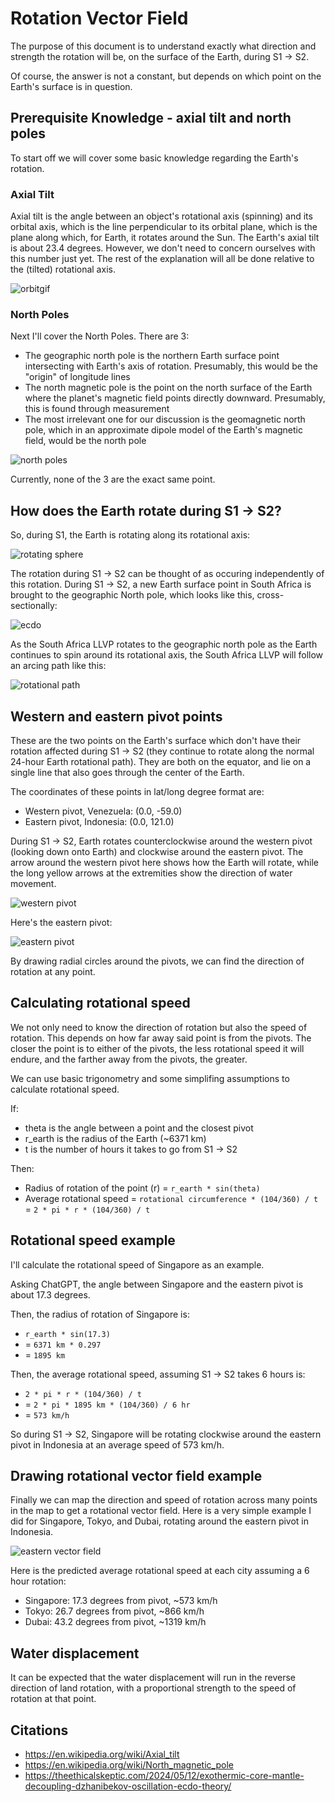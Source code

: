 # Rotation Vector Field

The purpose of this document is to understand exactly what direction and strength the rotation will be, on the surface of the Earth, during S1 -> S2.

Of course, the answer is not a constant, but depends on which point on the Earth's surface is in question.

## Prerequisite Knowledge - axial tilt and north poles

To start off we will cover some basic knowledge regarding the Earth's rotation.

### Axial Tilt

Axial tilt is the angle between an object's rotational axis (spinning) and its orbital axis, which is the line perpendicular to its orbital plane, which is the plane along which, for Earth, it rotates around the Sun. The Earth's axial tilt is about 23.4 degrees. However, we don't need to concern ourselves with this number just yet. The rest of the explanation will all be done relative to the (tilted) rotational axis.

![orbitgif](img/earth-orbit.gif)

### North Poles

Next I'll cover the North Poles. There are 3:
- The geographic north pole is the northern Earth surface point intersecting with Earth's axis of rotation. Presumably, this would be the "origin" of longitude lines
- The north magnetic pole is the point on the north surface of the Earth where the planet's magnetic field points directly downward. Presumably, this is found through measurement
- The most irrelevant one for our discussion is the geomagnetic north pole, which in an approximate dipole model of the Earth's magnetic field, would be the north pole

![north poles](img/north-poles.png "north poles")

Currently, none of the 3 are the exact same point.

## How does the Earth rotate during S1 -> S2?

So, during S1, the Earth is rotating along its rotational axis:

![rotating sphere](img/rotation.gif)

The rotation during S1 -> S2 can be thought of as occuring independently of this rotation. During S1 -> S2, a new Earth surface point in South Africa is brought to the geographic North pole, which looks like this, cross-sectionally:

![ecdo](img/ecdo-rotation.webp "ecdo")

As the South Africa LLVP rotates to the geographic north pole as the Earth continues to spin around its rotational axis, the South Africa LLVP will follow an arcing path like this:

![rotational path](img/new-north-pole-path.png "north pole rotation path")

## Western and eastern pivot points

These are the two points on the Earth's surface which don't have their rotation affected during S1 -> S2 (they continue to rotate along the normal 24-hour Earth rotational path). They are both on the equator, and lie on a single line that also goes through the center of the Earth.

The coordinates of these points in lat/long degree format are:
- Western pivot, Venezuela: (0.0, -59.0)
- Eastern pivot, Indonesia: (0.0, 121.0)

During S1 -> S2, Earth rotates counterclockwise around the western pivot (looking down onto Earth) and clockwise around the eastern pivot. The arrow around the western pivot here shows how the Earth will rotate, while the long yellow arrows at the extremities show the direction of water movement.

![western pivot](img/western-pivot.webp "western pivot")

Here's the eastern pivot:

![eastern pivot](img/eastern-pivot.png "eastern pivot")

By drawing radial circles around the pivots, we can find the direction of rotation at any point.

## Calculating rotational speed

We not only need to know the direction of rotation but also the speed of rotation. This depends on how far away said point is from the pivots. The closer the point is to either of the pivots, the less rotational speed it will endure, and the farther away from the pivots, the greater.

We can use basic trigonometry and some simplifing assumptions to calculate rotational speed.

If:
- theta is the angle between a point and the closest pivot
- r_earth is the radius of the Earth (~6371 km)
- t is the number of hours it takes to go from S1 -> S2

Then:
- Radius of rotation of the point (r) = `r_earth * sin(theta)`
- Average rotational speed = `rotational circumference * (104/360) / t` = `2 * pi * r * (104/360) / t`

## Rotational speed example

I'll calculate the rotational speed of Singapore as an example.

Asking ChatGPT, the angle between Singapore and the eastern pivot is about 17.3 degrees.

Then, the radius of rotation of Singapore is:
- `r_earth * sin(17.3)`
- = `6371 km * 0.297`
- = `1895 km`

Then, the average rotational speed, assuming S1 -> S2 takes 6 hours is:
- `2 * pi * r * (104/360) / t`
- = `2 * pi * 1895 km * (104/360) / 6 hr`
- = `573 km/h`

So during S1 -> S2, Singapore will be rotating clockwise around the eastern pivot in Indonesia at an average speed of 573 km/h.

## Drawing rotational vector field example

Finally we can map the direction and speed of rotation across many points in the map to get a rotational vector field. Here is a very simple example I did for Singapore, Tokyo, and Dubai, rotating around the eastern pivot in Indonesia.

![eastern vector field](img/eastern-pivot-vector-field.png "eastern pivot vector field")

Here is the predicted average rotational speed at each city assuming a 6 hour rotation:
- Singapore: 17.3 degrees from pivot, ~573 km/h
- Tokyo: 26.7 degrees from pivot, ~866 km/h
- Dubai: 43.2 degrees from pivot, ~1319 km/h

## Water displacement

It can be expected that the water displacement will run in the reverse direction of land rotation, with a proportional strength to the speed of rotation at that point.

## Citations

- https://en.wikipedia.org/wiki/Axial_tilt
- https://en.wikipedia.org/wiki/North_magnetic_pole
- https://theethicalskeptic.com/2024/05/12/exothermic-core-mantle-decoupling-dzhanibekov-oscillation-ecdo-theory/